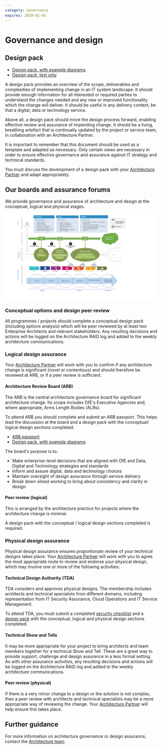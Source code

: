 ```yaml
---
category: Governance
expires: 2020-01-01
---
```


# Governance and design

## Design pack

- [Design pack, with example diagrams](../documents/design-pack.docx)
- [Design pack, text only](../documents/design-pack-just-text.docx)

A design pack provides an overview of the scope, deliverables and complexities of implementing change in an IT system landscape. It should provide enough information for all interested or required parties to understand the changes needed and any new or improved functionality which the change will deliver. It should be useful in any delivery context, be that a digital, data or technology service.

Above all, a design pack should move the design process forward, enabling effective review and assurance of impending change. It should be a living, breathing artefact that is continually updated by the project or service team, in collaboration with an Architecture Partner.

It is important to remember that this document should be used as a template and adapted as necessary. Only certain views are necessary in order to ensure effective governance and assurance against IT strategy and technical standards.  

You must discuss the development of a design pack with your [Architecture Partner](../../service-offer/our-service-offer/#architecture-partners) and adapt appropriately.

## Our boards and assurance forums

We provide governance and assurance of architecture and design at the conceptual, logical and physical stages.

![Image of DfE architecture governance](../images/Architecture-governance-2019.png)

### Conceptual options and design peer review
All programmes / projects should complete a conceptual design pack (including options analysis) which will be peer reviewed by at least two Enterprise Architects and relevant stakeholders. Any resulting decisions and actions will be logged on the Architecture RAID log and added to the weekly architecture communications.

### Logical design assurance
Your [Architecture Partner](../../service-offer/our-service-offer/#architecture-partners) will work with you to confirm if any architecture change is significant (novel or contentious) and should therefore be reviewed at ARB, or if a peer review is sufficient.

#### Architecture Review Board (ARB)
The ARB is the central architecture governance board for significant architecture change. Its scope includes DfE's Executive Agencies and, where appropriate, Arms Length Bodies (ALBs).

To attend ARB you should complete and submit an ARB passport. This helps lead the discussion at the board and a design pack with the conceptual/ logical design sections completed.

- [ARB passport](../documents/arb-passport.vsdx)
- [Design pack, with example diagrams](../documents/design-pack.docx)

The board's purpose is to:​

- Make enterprise-level decisions that are aligned with DfE and Data, Digital and Technology strategies and standards
- Inform and assure digital, data and technology choices
- Maintain oversight of design assurance through service delivery
- Break down siloed working to bring about consistency and clarity in design

#### Peer review (logical)
This is arranged by the architecture practice for projects where the architecture change is minimal.

A design pack with the conceptual / logical design sections completed is required.

### Physical design assurance
Physical design assurance ensures proportionate review of your technical designs takes place. Your [Architecture Partner](../../service-offer/our-service-offer/#architecture-partners) will work with you to agree the most appropriate route to review and endorse your physical design, which may involve one or more of the following activities:

#### Technical Design Authority (TDA)
TDA considers and approves physical designs. The membership includes architects and technical specialists from different domains, including representation from IT Security Assurance, Cloud Operations and IT Service Management.

To attend TDA, you must submit a completed [security checklist](../documents/security-checklist.xlsx) and a [design pack](../documents/design-pack.docx) with the conceptual, logical and physical design sections completed.

#### Technical Show and Tells
It may be more appropriate for your project to bring architects and team members together for a technical Show and Tell. These are a great way to provide support, challenge and design assurance in a less formal setting. As with other assurance activities, any resulting decisions and actions will be logged on the Architecture RAID log and added to the weekly architecture communications.

#### Peer review (physical)
If there is a very minor change to a design or the solution is not complex, then a peer review with architects and technical specialists may be a more appropriate way of reviewing the change. Your [Architecture Partner](../../service-offer/our-service-offer/#architecture-partners) will help ensure this takes place.

## Further guidance

For more information on architecture governance or design assurance, contact the [Architecture team](mailto:architecture.governance@education.gov.uk)
